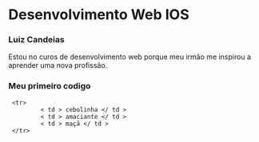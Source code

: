 # Desenvolvimento Web IOS

### Luiz Candeias

Estou no curos de desenvolvimento web porque meu irmão me inspirou a aprender uma nova profissão.

### Meu primeiro codigo

```
 <tr>​​
         < td > cebolinha </ td >
         < td > amaciante </ td >
         < td > maçã </ td >
 </tr>

```